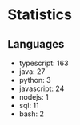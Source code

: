 # Statistics
## Languages
- typescript: 163
- java: 27
- python: 3
- javascript: 24
- nodejs: 1
- sql: 11
- bash: 2
